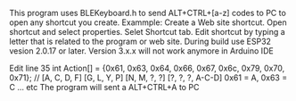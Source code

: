 This program uses BLEKeyboard.h to send ALT+CTRL+[a-z] codes to PC to open any shortcut you create. 
Exammple:  Create a Web site shortcut.  Open shortcut and select properties.  Selet Shortcut tab.  Edit shortcut by typing a 
letter that is related to the program or web site.
During build use ESP32 vesion 2.0.17 or later.  Version 3.x.x will not work anymore in Arduino IDE

Edit line 35 int Action[] = {0x61, 0x63, 0x64, 0x66, 0x67, 0x6c, 0x79, 0x70, 0x71};  // [A, C, D, F]  [G, L, Y, P]  [N, M, ?, ?] [?, ?, ?, A-C-D]
0x61 = A, 0x63 = C ... etc
The program will sent a ALT+CTRL+A to PC
